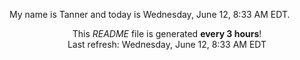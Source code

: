 My name is Tanner and today is Wednesday, June 12, 8:33 AM EDT.

<p align="center">This <i>README</i> file is generated <b>every 3 hours</b>!</br>Last refresh: Wednesday, June 12, 8:33 AM EDT<br /></p>

